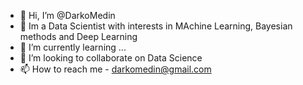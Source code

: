 - 👋 Hi, I’m @DarkoMedin
- 👀 Im a Data Scientist with interests in MAchine Learning, Bayesian methods and Deep Learning
- 🌱 I’m currently learning ...
- 💞️ I’m looking to collaborate on Data Science 
- 📫 How to reach me - darkomedin@gmail.com

<!---
DarkoMedin/DarkoMedin is a ✨ special ✨ repository because its `README.md` (this file) appears on your GitHub profile.
You can click the Preview link to take a look at your changes.
--->
